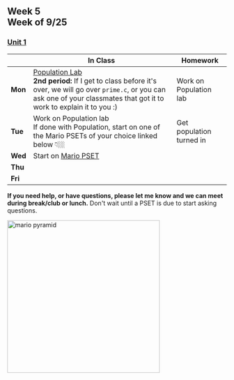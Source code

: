 ## Week 5<br>Week of 9/25

### [Unit 1](/apcsp/curriculum/1)  

  |       |In Class               |Homework   |
  |-------|---------              |---------  |
  |**Mon**|[Population Lab](\apcsp\psets\population)<br>**2nd period:** If I get to class before it's over, we will go over `prime.c`, or you can ask one of your classmates that got it to work to explain it to you :) |Work on Population lab |
  |**Tue**|Work on Population lab<br>If done with Population, start on one of the Mario PSETs of your choice linked below 👇🏼 |Get population turned in |
  |**Wed**|Start on [Mario PSET](https://candib80.github.io/apcsp/curriculum/1/#labs-practice-and-problems) | |
  |**Thu**| | |
  |**Fri**| | |
  

  **If you need help, or have questions, please let me know and we can meet during break/club or lunch.** Don't wait until a PSET is due to start asking questions.

<img src="https://i.ytimg.com/vi/NxKVrEbVrCI/hqdefault.jpg" alt="mario pyramid" height="350">

<meta http-equiv="refresh" content="300"/>

